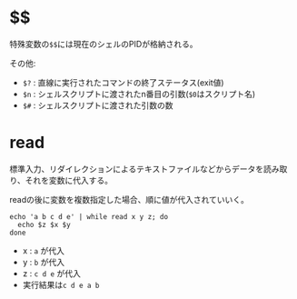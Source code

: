# $$

特殊変数の`$$`には現在のシェルのPIDが格納される。

その他:

- `$?` : 直線に実行されたコマンドの終了ステータス(exit値)
- `$n` : シェルスクリプトに渡されたn番目の引数(`$0`はスクリプト名)
- `$#` : シェルスクリプトに渡された引数の数

# read

標準入力、リダイレクションによるテキストファイルなどからデータを読み取り、それを変数に代入する。

readの後に変数を複数指定した場合、順に値が代入されていいく。

```
echo 'a b c d e' | while read x y z; do
  echo $z $x $y
done
```

- x : `a` が代入
- y : `b` が代入
- z : `c d e` が代入
- 実行結果は`c d e a b`

